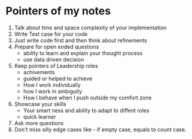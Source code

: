 # Pointers of my notes

1. Talk about time and space complexity of your implementation
2. Write Test case for your code
3. Just write code first and then think about refinements
4. Prepare for open ended questions
    - ability to learn and explain your thought process
    - use data driven decision
5. Keep pointers of Leadership roles
    - achivements
    - guided or helped to achieve
    - How I work individually
    - how I work in ambiguity
    - How I behave when I push outside my comfort zone
6. Showcase your skills
    - Your smart ness and ability to adapt to diffent roles
    - quick learner
7. Ask more questions
8. Don't miss silly edge cases like - if empty case, equals to count case.